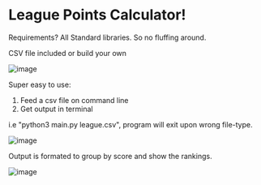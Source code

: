 # League Points Calculator!


Requirements? All Standard libraries. So no fluffing around.

CSV file included or build your own


![image](https://user-images.githubusercontent.com/54505758/145825530-b39a214d-d6f3-4a82-8498-3904b23e4153.png)


Super easy to use:

  1. Feed a csv file on command line
  2. Get output in terminal

i.e "python3 main.py league.csv", program will exit upon wrong file-type.


![image](https://user-images.githubusercontent.com/54505758/145825868-04cfb2b9-c3cf-4797-803a-8d83e4a5cc19.png)


Output is formated to group by score and show the rankings.


![image](https://user-images.githubusercontent.com/54505758/145826065-2fbec8f0-2498-481e-a547-95e41c12eb82.png)

